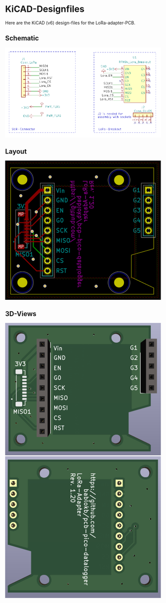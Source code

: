 KiCAD-Designfiles
=================

Here are the KiCAD (v6) design-files for the LoRa-adapter-PCB.

Schematic
---------

![](schematic.png)


Layout
------

![](pcb-layout.png)


3D-Views
--------

![](pcb-3D-top.png)
![](pcb-3D-bottom.png)

